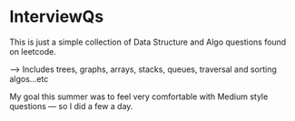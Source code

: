 # InterviewQs
This is just a simple collection of Data Structure and Algo questions
found on leetcode. 

--> Includes trees, graphs, arrays, stacks, queues, traversal and sorting algos...etc

My goal this summer was to feel very comfortable with Medium style questions — so I did a few a day.